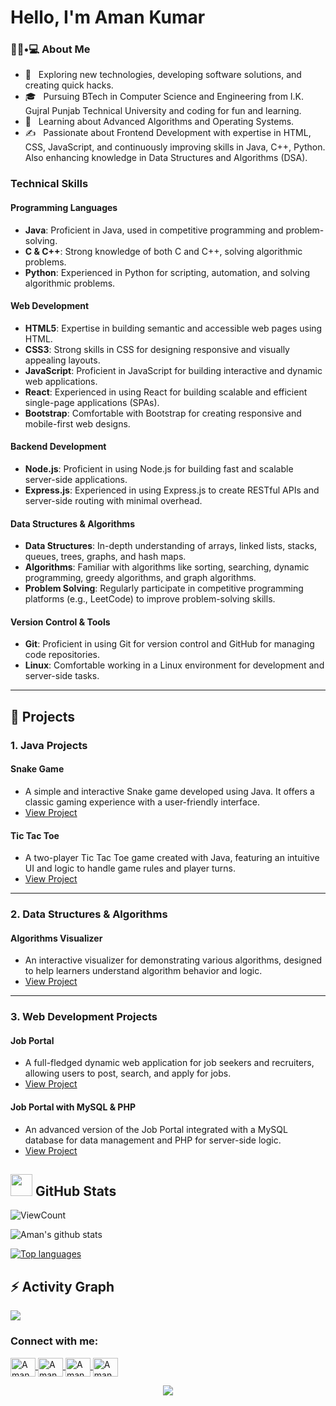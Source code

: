
<h1>Hello, I'm Aman Kumar</h1>

<h3>👨🏻•💻 About Me</h3>
<ul>
  <li>🤔 &nbsp; Exploring new technologies, developing software solutions, and creating quick hacks.</li>
  <li>🎓 &nbsp; Pursuing BTech in Computer Science and Engineering from I.K. Gujral Punjab Technical University and coding for fun and learning.</li>
  <li>🌱 &nbsp; Learning about Advanced Algorithms and Operating Systems.</li>
  <li>✍️ &nbsp; Passionate about Frontend Development with expertise in HTML, CSS, JavaScript, and continuously improving skills in Java, C++, Python. Also enhancing knowledge in Data Structures and Algorithms (DSA).</li>
</ul>

### Technical Skills

#### **Programming Languages**
- **Java**: Proficient in Java, used in competitive programming and problem-solving.
- **C & C++**: Strong knowledge of both C and C++, solving algorithmic problems.
- **Python**: Experienced in Python for scripting, automation, and solving algorithmic problems.
  
#### **Web Development**
- **HTML5**: Expertise in building semantic and accessible web pages using HTML.
- **CSS3**: Strong skills in CSS for designing responsive and visually appealing layouts.
- **JavaScript**: Proficient in JavaScript for building interactive and dynamic web applications.
- **React**: Experienced in using React for building scalable and efficient single-page applications (SPAs).
- **Bootstrap**: Comfortable with Bootstrap for creating responsive and mobile-first web designs.

#### **Backend Development**
- **Node.js**: Proficient in using Node.js for building fast and scalable server-side applications.
- **Express.js**: Experienced in using Express.js to create RESTful APIs and server-side routing with minimal overhead.

#### **Data Structures & Algorithms**
- **Data Structures**: In-depth understanding of arrays, linked lists, stacks, queues, trees, graphs, and hash maps.
- **Algorithms**: Familiar with algorithms like sorting, searching, dynamic programming, greedy algorithms, and graph algorithms.
- **Problem Solving**: Regularly participate in competitive programming platforms (e.g., LeetCode) to improve problem-solving skills.

#### **Version Control & Tools**
- **Git**: Proficient in using Git for version control and GitHub for managing code repositories.
- **Linux**: Comfortable working in a Linux environment for development and server-side tasks.
---
  

## 🔧 Projects

### 1. **Java Projects**

#### **Snake Game**
- A simple and interactive Snake game developed using Java. It offers a classic gaming experience with a user-friendly interface.
- [View Project](https://github.com/amankumarthakur63/SnakeGame) 

#### **Tic Tac Toe**
- A two-player Tic Tac Toe game created with Java, featuring an intuitive UI and logic to handle game rules and player turns.
- [View Project](https://github.com/amankumarthakur63/TicTacToeGame)

---

### 2. **Data Structures & Algorithms**

#### **Algorithms Visualizer**
- An interactive visualizer for demonstrating various algorithms, designed to help learners understand algorithm behavior and logic.
- [View Project](https://github.com/amankumarthakur63/Algorithm-Visualizer)

---

### 3. **Web Development Projects**

#### **Job Portal**
- A full-fledged dynamic web application for job seekers and recruiters, allowing users to post, search, and apply for jobs.
- [View Project](https://github.com/amankumarthakur63/Job-Portal-Project)

#### **Job Portal with MySQL & PHP**
- An advanced version of the Job Portal integrated with a MySQL database for data management and PHP for server-side logic.
- [View Project](https://github.com/amankumarthakur63/Job-Portal)

## <img src="https://media.giphy.com/media/iY8CRBdQXODJSCERIr/giphy.gif" width="35"><b> GitHub Stats </b>
![ViewCount](https://views.whatilearened.today/views/github/amankumarthakur63/amankumarthakur63.svg?cache=remove)

<img alt="Aman's github stats" src="https://github-readme-stats.vercel.app/api?username=amankumarthakur63&&show_icons=true&count_private=true&line_height=20&icon_color=00b3ff&theme=blue-green&title_color=00b3ff" >

[![Top languages](https://github-readme-mwendwa.vercel.app/api/top-langs/?username=amankumarthakur63&layout=compact&count_private=true&theme=blue-green&title_color=00b3ff)](#)

## ⚡ Activity Graph
<img align="center" src="https://github-readme-activity-graph.vercel.app/graph?username=amankumarthakur63&theme=react-dark"/>

<h3 align="left">Connect with me:</h3>
<p align="left">
  <a href="https://linkedin.com/in/aman-kumar-53ab582b5" target="parent">
    <img align="center" src="https://raw.githubusercontent.com/rahuldkjain/github-profile-readme-generator/master/src/images/icons/Social/linked-in-alt.svg" alt="Aman Kumar LinkedIn" height="30" width="40" />
  </a>
  <a href="https://instagram.com/theamankumarthakur" target="parent">
    <img align="center" src="https://raw.githubusercontent.com/rahuldkjain/github-profile-readme-generator/master/src/images/icons/Social/instagram.svg" alt="Aman Kumar Instagram" height="30" width="40" />
  </a>
  <a href="https://leetcode.com/Aman_LeetMind32" target="__blank">
    <img align="center" src="https://raw.githubusercontent.com/rahuldkjain/github-profile-readme-generator/master/src/images/icons/Social/leet-code.svg" alt="Aman Kumar LeetCode" height="30" width="40" />
  </a>
  <a href="mailto:amanku6936@gmail.com" target="parent">
    <img align="center" src="https://encrypted-tbn0.gstatic.com/images?q=tbn:ANd9GcS9JOHxRmhJ3K3QwX236A2VWrjXA2UIC8S9AA&s" alt="Aman Kumar Email" height="30" width="40" />
  </a>
</p>

<p align="center">
  <img src="https://capsule-render.vercel.app/api?type=waving&color=gradient&height=100&section=footer" />
</p>
